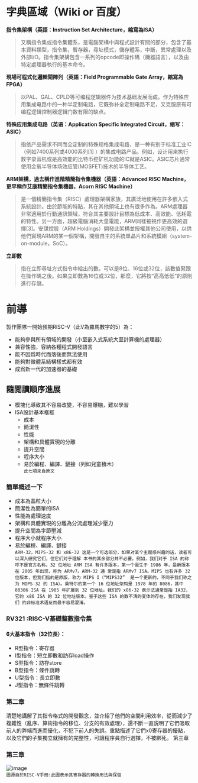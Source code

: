 # 字典區域（Wiki or 百度）
**指令集架構（英語：Instruction Set Architecture，縮寫為ISA）**
>又稱指令集或指令集體系，是電腦架構中與程式設計有關的部分，包含了基本資料類型，指令集，暫存器，尋址模式，儲存體系，中斷，異常處理以及外部I/O。指令集架構包含一系列的opcode即操作碼（機器語言），以及由特定處理器執行的基本命令。
>
**現場可程式化邏輯閘陣列（英語：Field Programmable Gate Array，縮寫為FPGA）**
>以PAL、GAL、CPLD等可编程逻辑器件为技术基础发展而成。作为特殊应用集成电路中的一种半定制电路，它既弥补全定制电路不足，又克服原有可编程逻辑控制器逻辑门数有限的缺点。
>
**特殊应用集成电路（英语：Application Specific Integrated Circuit，缩写：ASIC）**
>指依产品需求不同而全定制的特殊规格集成电路，是一种有别于标准工业IC（例如7400系列或4000系列[1] ）的集成电路产品。例如，设计用来执行数字录音机或是高效能的比特币挖矿机功能的IC就是ASIC。ASIC芯片通常使用金氧半导体场效应管(MOSFET)技术的半导体工艺。
>
**ARM架構，過去稱作進階精簡指令集機器（英語：Advanced RISC Machine，更早稱作艾康精簡指令集機器，Acorn RISC Machine）**
>是一個精簡指令集（RISC）處理器架構家族，其廣泛地使用在許多嵌入式系統設計。由於節能的特點，其在其他領域上也有很多作為。ARM處理器非常適用於行動通訊領域，符合其主要設計目標為低成本、高效能、低耗電的特性。另一方面，超級電腦消耗大量電能，ARM同樣被視作更高效的選擇[3]。安謀控股（ARM Holdings）開發此架構並授權其他公司使用，以供他們實現ARM的某一個架構，開發自主的系統單晶片和系統模組（system-on-module，SoC）。
>
**立即數**
>指在立即尋址方式指令中給出的數。可以是8位、16位或32位，該數值緊跟在操作碼之後。如果立即數為16位或32位，那麼，它將按“高高低低”的原則進行存儲。
>
# 前導
製作團隊一開始預期RISC-V（此V為羅馬數字的5）為：
* 能夠參與所有領域的開發（小至嵌入式系統大至計算機的處理器）
* 兼容性強，容納各種程式開發語言
* 能不因爲時代而落後而無法使用
* 能夠對微體系結構樣式都有效
* 成爲新一代的加速器的基礎
## 隨閲讀順序進展
* 模塊化導致其不容易改變，不容易爆棚，難以學習
* ISA設計基本框框
  * 成本
  * 簡潔性
  * 性能
  * 架構和具體實現的分離
  * 提升空間
  * 程序大小
  * 易於編程、編譯、鏈接（列如兒童積木）<br>
`此七項來自原文`

### 簡單概述一下 
* 成本為晶粒大小
* 簡潔性為簡單的ISA
* 性能為處理速度
* 架構和具體實現的分離為分流處理減少壓力
* 提升空間為字節壓減
* 程序大小就程序大小
* 易於編程、編譯、鏈接<br>
`ARM-32，MIPS-32 和 x86-32
这是一个可选部分，如果对某个主题感兴趣的话，读者可以深入研究它们，但它们对于理解
本书的其余部分并不必要。例如，我们对于 ISA 的称呼不是官方名称。32 位地址 ARM ISA
有许多版本，第一个诞生于 1986 年，最新版本在 2005 年出现，称为 ARMv7。ARM-32 通
常是指 ARMv7 ISA。MIPS 也有许多 32 位版本，但我们指的是原版，称为 MIPS I（“MIPS32” 
是一个更新的，不同于我们称之为 MIPS-32 的 ISA）。英特尔的第一个 16 位地址架构是 1978
年的 8086，其中 80386 ISA 在 1985 年扩展到 32 位地址。我们的 x86-32 表示法通常是指 IA32，它的 x86 ISA 的 32 位地址版本。鉴于这些 ISA 的数不清的变体的存在，我们发现我们
的非标准术语反而最不容易混淆。`
### RV321 :RISC-V基礎整數指令集
#### 6大基本指令（32位長）：
* R型指令：寄存器
* I型指令：短立即數和訪存load操作
* S型指令：訪存store
* B型指令：條件跳轉
* U型指令：長立即數
* J型指令：無條件跳轉<br>

### 第二章 
清楚地講解了其指令格式的開發觀念，並介紹了他們的空間利用效率，從而減少了複雜性（亂序、算術指令的移位、分支的有效處理），還不斷一直説明了它們吸取前人的弊端而進而優化，不犯下前人的失誤。重點描述了它們x0寄存器的優點，以及它們的子集獨立就擁有的完整性，可讓程序員自行選擇，不被綁死。
第三章
### 第三章
![image](https://user-images.githubusercontent.com/99935979/210744670-2efb8d2d-8050-4aea-b006-f8223a039bcf.png)<br>
`圖源自於RISC-V手冊:此圖表示其寄存器的轉換用法與保留`<br>







